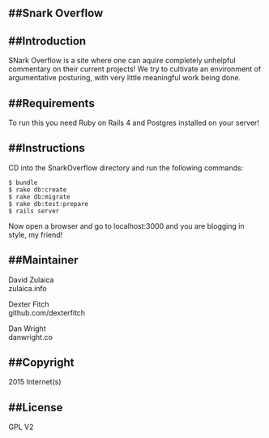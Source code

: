 ##Snark Overflow
---------------------

##Introduction
---------------------
SNark Overflow is a site where one can aquire completely unhelpful commentary on their current projects! We try to cultivate an environment of argumentative posturing, with very little meaningful work being done.

##Requirements
---------------------
To run this you need Ruby on Rails 4 and Postgres installed on your server!

##Instructions
---------------------
CD into the SnarkOverflow directory and run the following commands:

```
$ bundle
$ rake db:create
$ rake db:migrate
$ rake db:test:prepare
$ rails server
```
Now open a browser and go to localhost:3000 and you are blogging in style, my friend!

##Maintainer
---------------------
David Zulaica  
zulaica.info

Dexter Fitch  
github.com/dexterfitch

Dan Wright  
danwright.co  

##Copyright
---------------------
2015 Internet(s)


##License
---------------------
GPL V2
